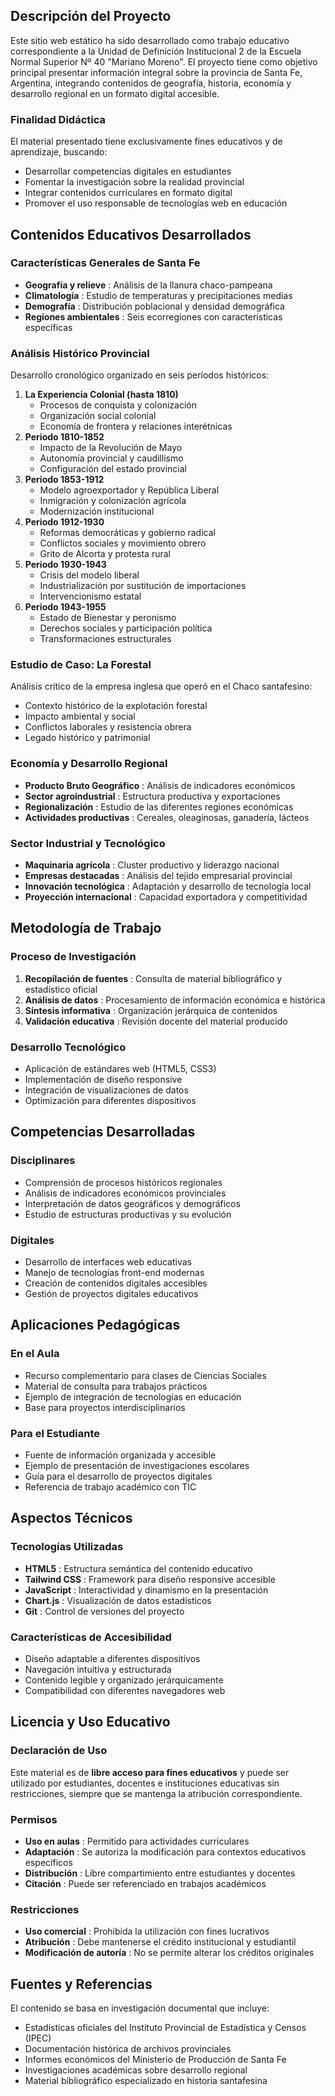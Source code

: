 
## Descripción del Proyecto

Este sitio web estático ha sido desarrollado como trabajo educativo correspondiente a la Unidad de Definición Institucional 2 de la Escuela Normal Superior Nº 40 "Mariano Moreno". El proyecto tiene como objetivo principal presentar información integral sobre la provincia de Santa Fe, Argentina, integrando contenidos de geografía, historia, economía y desarrollo regional en un formato digital accesible.

### Finalidad Didáctica

El material presentado tiene exclusivamente fines educativos y de aprendizaje, buscando:

* Desarrollar competencias digitales en estudiantes
* Fomentar la investigación sobre la realidad provincial
* Integrar contenidos curriculares en formato digital
* Promover el uso responsable de tecnologías web en educación

## Contenidos Educativos Desarrollados

### Características Generales de Santa Fe

* **Geografía y relieve** : Análisis de la llanura chaco-pampeana
* **Climatología** : Estudio de temperaturas y precipitaciones medias
* **Demografía** : Distribución poblacional y densidad demográfica
* **Regiones ambientales** : Seis ecorregiones con características específicas

### Análisis Histórico Provincial

Desarrollo cronológico organizado en seis períodos históricos:

1. **La Experiencia Colonial (hasta 1810)**
   * Procesos de conquista y colonización
   * Organización social colonial
   * Economía de frontera y relaciones interétnicas
2. **Periodo 1810-1852**
   * Impacto de la Revolución de Mayo
   * Autonomía provincial y caudillismo
   * Configuración del estado provincial
3. **Periodo 1853-1912**
   * Modelo agroexportador y República Liberal
   * Inmigración y colonización agrícola
   * Modernización institucional
4. **Periodo 1912-1930**
   * Reformas democráticas y gobierno radical
   * Conflictos sociales y movimiento obrero
   * Grito de Alcorta y protesta rural
5. **Periodo 1930-1943**
   * Crisis del modelo liberal
   * Industrialización por sustitución de importaciones
   * Intervencionismo estatal
6. **Periodo 1943-1955**
   * Estado de Bienestar y peronismo
   * Derechos sociales y participación política
   * Transformaciones estructurales

### Estudio de Caso: La Forestal

Análisis crítico de la empresa inglesa que operó en el Chaco santafesino:

* Contexto histórico de la explotación forestal
* Impacto ambiental y social
* Conflictos laborales y resistencia obrera
* Legado histórico y patrimonial

### Economía y Desarrollo Regional

* **Producto Bruto Geográfico** : Análisis de indicadores económicos
* **Sector agroindustrial** : Estructura productiva y exportaciones
* **Regionalización** : Estudio de las diferentes regiones económicas
* **Actividades productivas** : Cereales, oleaginosas, ganadería, lácteos

### Sector Industrial y Tecnológico

* **Maquinaria agrícola** : Cluster productivo y liderazgo nacional
* **Empresas destacadas** : Análisis del tejido empresarial provincial
* **Innovación tecnológica** : Adaptación y desarrollo de tecnología local
* **Proyección internacional** : Capacidad exportadora y competitividad

## Metodología de Trabajo

### Proceso de Investigación

1. **Recopilación de fuentes** : Consulta de material bibliográfico y estadístico oficial
2. **Análisis de datos** : Procesamiento de información económica e histórica
3. **Síntesis informativa** : Organización jerárquica de contenidos
4. **Validación educativa** : Revisión docente del material producido

### Desarrollo Tecnológico

* Aplicación de estándares web (HTML5, CSS3)
* Implementación de diseño responsive
* Integración de visualizaciones de datos
* Optimización para diferentes dispositivos

## Competencias Desarrolladas

### Disciplinares

* Comprensión de procesos históricos regionales
* Análisis de indicadores económicos provinciales
* Interpretación de datos geográficos y demográficos
* Estudio de estructuras productivas y su evolución

### Digitales

* Desarrollo de interfaces web educativas
* Manejo de tecnologías front-end modernas
* Creación de contenidos digitales accesibles
* Gestión de proyectos digitales educativos

## Aplicaciones Pedagógicas

### En el Aula

* Recurso complementario para clases de Ciencias Sociales
* Material de consulta para trabajos prácticos
* Ejemplo de integración de tecnologías en educación
* Base para proyectos interdisciplinarios

### Para el Estudiante

* Fuente de información organizada y accesible
* Ejemplo de presentación de investigaciones escolares
* Guía para el desarrollo de proyectos digitales
* Referencia de trabajo académico con TIC

## Aspectos Técnicos

### Tecnologías Utilizadas

* **HTML5** : Estructura semántica del contenido educativo
* **Tailwind CSS** : Framework para diseño responsive accesible
* **JavaScript** : Interactividad y dinamismo en la presentación
* **Chart.js** : Visualización de datos estadísticos
* **Git** : Control de versiones del proyecto

### Características de Accesibilidad

* Diseño adaptable a diferentes dispositivos
* Navegación intuitiva y estructurada
* Contenido legible y organizado jerárquicamente
* Compatibilidad con diferentes navegadores web

## Licencia y Uso Educativo

### Declaración de Uso

Este material es de **libre acceso para fines educativos** y puede ser utilizado por estudiantes, docentes e instituciones educativas sin restricciones, siempre que se mantenga la atribución correspondiente.

### Permisos

* **Uso en aulas** : Permitido para actividades curriculares
* **Adaptación** : Se autoriza la modificación para contextos educativos específicos
* **Distribución** : Libre compartimiento entre estudiantes y docentes
* **Citación** : Puede ser referenciado en trabajos académicos

### Restricciones

* **Uso comercial** : Prohibida la utilización con fines lucrativos
* **Atribución** : Debe mantenerse el crédito institucional y estudiantil
* **Modificación de autoría** : No se permite alterar los créditos originales

## Fuentes y Referencias

El contenido se basa en investigación documental que incluye:

* Estadísticas oficiales del Instituto Provincial de Estadística y Censos (IPEC)
* Documentación histórica de archivos provinciales
* Informes económicos del Ministerio de Producción de Santa Fe
* Investigaciones académicas sobre desarrollo regional
* Material bibliográfico especializado en historia santafesina

